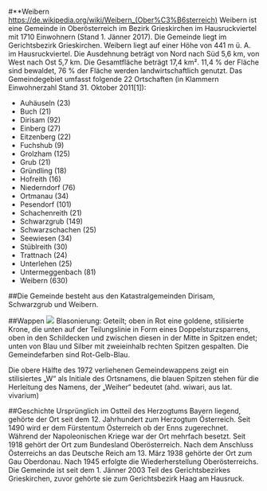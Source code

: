 #**Weibern <https://de.wikipedia.org/wiki/Weibern_(Ober%C3%B6sterreich)>
Weibern ist eine Gemeinde in Oberösterreich im Bezirk Grieskirchen im Hausruckviertel mit 1710 Einwohnern (Stand 1. Jänner 2017). Die Gemeinde liegt im Gerichtsbezirk Grieskirchen.
Weibern liegt auf einer Höhe von 441 m ü. A. im Hausruckviertel. Die Ausdehnung beträgt von Nord nach Süd 5,6 km, von West nach Ost 5,7 km. Die Gesamtfläche beträgt 17,4 km². 11,4 % der Fläche sind bewaldet, 76 % der Fläche werden landwirtschaftlich genutzt.
Das Gemeindegebiet umfasst folgende 22 Ortschaften (in Klammern Einwohnerzahl Stand 31. Oktober 2011[1]):

+   Auhäuseln (23)
+   Buch (21)
+   Dirisam (92)
+   Einberg (27)
+   Eitzenberg (22)
+   Fuchshub (9)
+   Grolzham (125)
+   Grub (21)
+   Gründling (18)
+   Hofreith (16)
+   Niederndorf (76)
+   Ortmanau (34)
+   Pesendorf (101)
+   Schachenreith (21)
+   Schwarzgrub (149)
+   Schwarzschachen (25)
+   Seewiesen (34)
+   Stüblreith (30)
+   Trattnach (24)
+   Unterlehen (25)
+   Untermeggenbach (81)
+   Weibern (630)

##Die Gemeinde besteht aus den Katastralgemeinden Dirisam, Schwarzgrub und Weibern.

##Wappen
![](https://github.com/1153275/CE_UE_WS17_A4-2/blob/revision-1/k01153275/Weibern-wappen-Weibern-4675)
Blasonierung: Geteilt; oben in Rot eine goldene, stilisierte Krone, die unten auf der Teilungslinie in Form eines Doppelsturzsparrens, oben in den   Schildecken und zwischen diesen in der Mitte in Spitzen endet; unten von Blau und Silber mit zweieinhalb rechten Spitzen gespalten. Die Gemeindefarben sind Rot-Gelb-Blau.
  
Die obere Hälfte des 1972 verliehenen Gemeindewappens zeigt ein   stilisiertes „W“ als Initiale des Ortsnamens, die blauen Spitzen stehen für die Herleitung des Namens, der „Weiher“ bedeutet (ahd. wiwari, aus lat. vivarium)

##Geschichte
Ursprünglich im Ostteil des Herzogtums Bayern liegend, gehörte der Ort seit dem 12. Jahrhundert zum Herzogtum Österreich. Seit 1490 wird er dem   Fürstentum Österreich ob der Enns zugerechnet.
Während der Napoleonischen Kriege war der Ort mehrfach besetzt.
Seit 1918 gehört der Ort zum Bundesland Oberösterreich. Nach dem Anschluss Österreichs an das Deutsche Reich am 13. März 1938 gehörte der Ort zum Gau Oberdonau. Nach 1945 erfolgte die Wiederherstellung Oberösterreichs.
Die Gemeinde ist seit dem 1. Jänner 2003 Teil des Gerichtsbezirkes Grieskirchen, zuvor gehörte sie zum Gerichtsbezirk Haag am Hausruck. 
